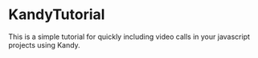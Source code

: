 # **KandyTutorial**

This is a simple tutorial for quickly including video calls in your javascript projects using Kandy.
